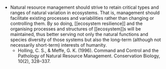 - Natural resource management should strive to retain critical types and ranges of natural variation in ecosystems. That is, management should facilitate existing processes and variabilities rather than changing or controlling them. By so doing, [[ecosystem resilience]] and the organising processes and structures of [[ecosystem]]s will be maintained, thus better serving not only the natural functions and species diversity of those systems but also the long-term (although not necessarily short-term) interests of humanity.
	- Holling, C. S., & Meffe, G. K. (1996). Command and Control and the Pathology of Natural Resource Management. Conservation Biology, 10(2), 328–337.